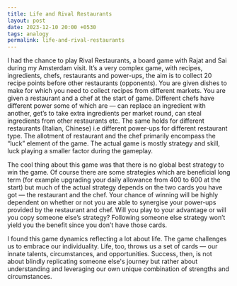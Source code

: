 ```yaml
---
title: Life and Rival Restaurants
layout: post
date: 2023-12-10 20:00 +0530
tags: analogy
permalink: life-and-rival-restaurants
---
```


I had the chance to play Rival Restaurants, a board game with Rajat and Sai during my Amsterdam visit. It’s a very complex game, with recipes, ingredients, chefs, restaurants and power-ups, the aim is to collect 20 recipe points before other restaurants (opponents). You are given dishes to make for which you need to collect recipes from different markets. You are given a restaurant and a chef at the start of game. Different chefs have different power some of which are — can replace an ingredient with another, get’s to take extra ingredients per market round, can steal ingredients from other restaurants etc. The same holds for different restaurants (Italian, Chinese) i.e different power-ups for different restaurant type. The allotment of restaurant and the chef primarily encompass the “luck” element of the game. The actual game is mostly strategy and skill, luck playing a smaller factor during the gameplay. 

The cool thing about this game was that there is no global best strategy to win the game. Of course there are some strategies which are beneficial long term (for example upgrading your daily allowance from 400 to 600 at the start) but much of the actual strategy depends on the two cards you have got — the restaurant and the chef. Your chance of winning will be highly dependent on whether or not you are able to synergise your power-ups provided by the restaurant and chef. Will you play to your advantage or will you copy someone else’s strategy? Following someone else strategy won’t yield you the benefit since you don’t have those cards. 

I found this game dynamics reflecting a lot about life. The game challenges us to embrace our individuality. Life, too, throws us a set of cards — our innate talents, circumstances, and opportunities. Success, then, is not about blindly replicating someone else's journey but rather about understanding and leveraging our own unique combination of strengths and circumstances.